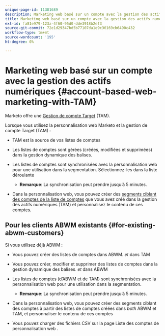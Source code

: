 ```yaml
---
unique-page-id: 11381689
description: Marketing web basé sur un compte avec la gestion des actifs numériques - Documents Marketo - Documentation du produit
title: Marketing web basé sur un compte avec la gestion des actifs numériques
exl-id: fa81e979-123a-4f60-95d0-dde3918b2ef3
source-git-commit: 72e1d29347bd5b77107da1e9c30169cb6490c432
workflow-type: tm+mt
source-wordcount: '195'
ht-degree: 0%

---
```


# Marketing web basé sur un compte avec la gestion des actifs numériques {#account-based-web-marketing-with-TAM}

Marketo offre une [Gestion de compte Target](/help/marketo/product-docs/target-account-management/setup-tam/target-account-management-overview.md) (TAM).

Lorsque vous utilisez la personnalisation web Marketo et la gestion de compte Target (TAM) :

* TAM est la source de vos listes de comptes
* Les listes de comptes sont gérées (créées, modifiées et supprimées) dans la gestion dynamique des balises.
* Les listes de comptes sont synchronisées avec la personnalisation web pour une utilisation dans la segmentation. Sélectionnez-les dans la liste déroulante

   * **Remarque**: La synchronisation peut prendre jusqu’à 5 minutes.

* Dans la personnalisation web, vous pouvez créer des [segments ciblant des comptes de la liste de comptes](/help/marketo/product-docs/web-personalization/account-based-web-marketing/create-a-new-account-list.md) que vous avez créé dans la gestion des actifs numériques (TAM) et personnalisez le contenu de ces comptes.

## Pour les clients ABWM existants {#for-existing-abwm-customers}

Si vous utilisez déjà ABWM :

* Vous pouvez créer des listes de comptes dans ABWM. _et_ dans TAM
* Vous pouvez créer, modifier et supprimer des listes de comptes dans la gestion dynamique des balises. _et_ dans ABWM
* Les listes de comptes (d’ABWM et de TAM) sont synchronisées avec la personnalisation web pour une utilisation dans la segmentation.

   * **Remarque**: La synchronisation peut prendre jusqu’à 5 minutes.

* Dans la personnalisation web, vous pouvez créer des segments ciblant des comptes à partir des listes de comptes créées dans _both_ ABWM et TAM, et personnaliser le contenu de ces comptes
* Vous pouvez charger des fichiers CSV sur la page Liste des comptes de personnalisation web .
